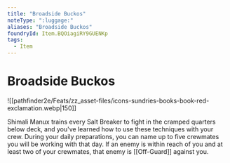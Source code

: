 ```yaml
---
title: "Broadside Buckos"
noteType: ":luggage:"
aliases: "Broadside Buckos"
foundryId: Item.BQOiagiRY9GUENKp
tags:
  - Item
---
```


# Broadside Buckos
![[pathfinder2e/Feats/zz_asset-files/icons-sundries-books-book-red-exclamation.webp|150]]

Shimali Manux trains every Salt Breaker to fight in the cramped quarters below deck, and you've learned how to use these techniques with your crew. During your daily preparations, you can name up to five crewmates you will be working with that day. If an enemy is within reach of you and at least two of your crewmates, that enemy is [[Off-Guard]] against you.
